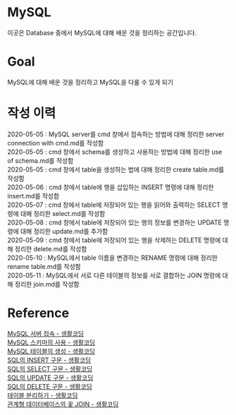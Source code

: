 # MySQL  
  
이곳은 Database 중에서 MySQL에 대해 배운 것을 정리하는 공간입니다.  
  
# Goal
  
MySQL에 대해 배운 것을 정리하고 MySQL을 다룰 수 있게 되기  
  
# 작성 이력
  
2020-05-05 : MySQL server를 cmd 창에서 접속하는 방법에 대해 정리한 server connection with cmd.md를 작성함  
2020-05-05 : cmd 창에서 schema를 생성하고 사용하는 방법에 대해 정리한 use of schema.md를 작성함  
2020-05-05 : cmd 창에서 table을 생성하는 법에 대해 정리한 create table.md를 작성함  
2020-05-06 : cmd 창에서 table에 행을 삽입하는 INSERT 명령에 대해 정리한 insert.md를 작성함  
2020-05-07 : cmd 창에서 table에 저장되어 있는 행을 읽어와 출력하는 SELECT 명령에 대해 정리한 select.md를 작성함  
2020-05-08 : cmd 창에서 table에 저장되어 있는 행의 정보를 변경하는 UPDATE 명령에 대해 정리한 update.md를 추가함  
2020-05-09 : cmd 창에서 table에 저장되어 있는 행을 삭제하는 DELETE 명령에 대해 정리한 delete.md를 작성함  
2020-05-10 : MySQL에서 table 이름을 변경하는 RENAME 명령에 대해 정리한 rename table.md를 작성함  
2020-05-11 : MySQL에서 서로 다른 테이블의 정보를 서로 결합하는 JOIN 명령에 대해 정리한 join.md를 작성함  
  
# Reference
  
<a href = "https://opentutorials.org/course/3161/19534" target = "_blank">MySQL 서버 접속 - 생활코딩</a>  
<a href = "https://opentutorials.org/course/3161/19535" target = "_blank">MySQL 스키마의 사용 - 생활코딩</a>  
<a href = "https://opentutorials.org/course/3161/19537" target = "_blank">MySQL 테이블의 생성 - 생활코딩</a>  
<a href = "https://opentutorials.org/course/3161/19539" target = "_blank">SQL의 INSERT 구문 - 생활코딩</a>  
<a href = "https://opentutorials.org/course/3161/19540" target = "_blank">SQL의 SELECT 구문 - 생활코딩</a>  
<a href = "https://opentutorials.org/course/3161/19541" target = "_blank">SQL의 UPDATE 구문 - 생활코딩</a>  
<a href = "https://opentutorials.org/course/3161/19542" target = "_blank">SQL의 DELETE 구문 - 생활코딩</a>  
<a href = "https://opentutorials.org/course/3161/19521" target = "_blank">테이블 분리하기 - 생활코딩</a>  
<a href = "https://opentutorials.org/course/3161/19545" target = "_blank">관계형 데이터베이스의 꽃 JOIN - 생활코딩</a>  
